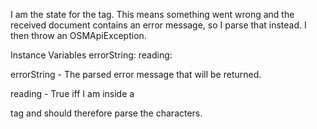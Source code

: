 I am the state for the <html> tag. This means something went wrong and the received document contains an error message, so I parse that instead. I then throw an OSMApiException.

Instance Variables
	errorString:		<String>
	reading:		<Boolean>

errorString
	- The parsed error message that will be returned.

reading
	- True iff I am inside a <p> tag and should therefore parse the characters.